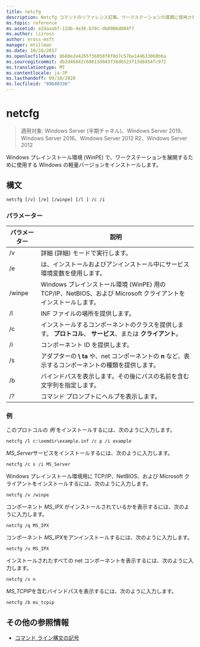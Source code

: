 ```yaml
---
title: netcfg
description: Netcfg コマンドのリファレンス記事。ワークステーションの展開に使用される簡易版の Windows で Windows プレインストール環境 (WinPE) をインストールします。
ms.topic: reference
ms.assetid: e2daaab7-12db-4e36-b70c-db8906d084f7
ms.author: lizross
author: eross-msft
manager: mtillman
ms.date: 10/16/2017
ms.openlocfilehash: 8680e2e4265f36058f8f0d7c57be144633060bba
ms.sourcegitcommit: db2d46842c68813d043738d6523f13d8454fc972
ms.translationtype: MT
ms.contentlocale: ja-JP
ms.lasthandoff: 09/10/2020
ms.locfileid: "89640336"
---
```

# <a name="netcfg"></a>netcfg

> 適用対象: Windows Server (半期チャネル)、Windows Server 2019、Windows Server 2016、Windows Server 2012 R2、Windows Server 2012

Windows プレインストール環境 (WinPE) で、ワークステーションを展開するために使用する Windows の軽量バージョンをインストールします。

## <a name="syntax"></a>構文

```
netcfg [/v] [/e] [/winpe] [/l ] /c /i
```

### <a name="parameters"></a>パラメーター

| パラメーター | 説明 |
| --------- | ----------- |
| /v | 詳細 (詳細) モードで実行します。 |
| /e | は、インストールおよびアンインストール中にサービス環境変数を使用します。 |
| /winpe | Windows プレインストール環境 (WinPE) 用の TCP/IP、NetBIOS、および Microsoft クライアントをインストールします。 |
| /l | INF ファイルの場所を提供します。 |
| /c | インストールするコンポーネントのクラスを提供します。 **プロトコル**、 **サービス**、または **クライアント**。 |
| /i | コンポーネント ID を提供します。 |
| /s | アダプターの **\ ta** や、net コンポーネントの **n** など、表示するコンポーネントの種類を提供します。 |
| /b | バインドパスを表示します。その後にパスの名前を含む文字列を指定します。 |
| /? | コマンド プロンプトにヘルプを表示します。 |

### <a name="examples"></a>例

このプロトコルの *例* をインストールするには、次のように入力します。

```
netcfg /l c:\oemdir\example.inf /c p /i example
```

*MS_Server*サービスをインストールするには、次のように入力します。

```
netcfg /c s /i MS_Server
```

Windows プレインストール環境用に TCP/IP、NetBIOS、および Microsoft クライアントをインストールするには、次のように入力します。

```
netcfg /v /winpe
```

コンポーネント *MS_IPX* がインストールされているかを表示するには、次のように入力します。

```
netcfg /q MS_IPX
```

コンポーネント *MS_IPX*をアンインストールするには、次のように入力します。

```
netcfg /u MS_IPX
```

インストールされたすべての net コンポーネントを表示するには、次のように入力します。

```
netcfg /s n
```

*MS_TCPIP*を含むバインドパスを表示するには、次のように入力します。

```
netcfg /b ms_tcpip
```

## <a name="additional-references"></a>その他の参照情報

- [コマンド ライン構文の記号](command-line-syntax-key.md)

